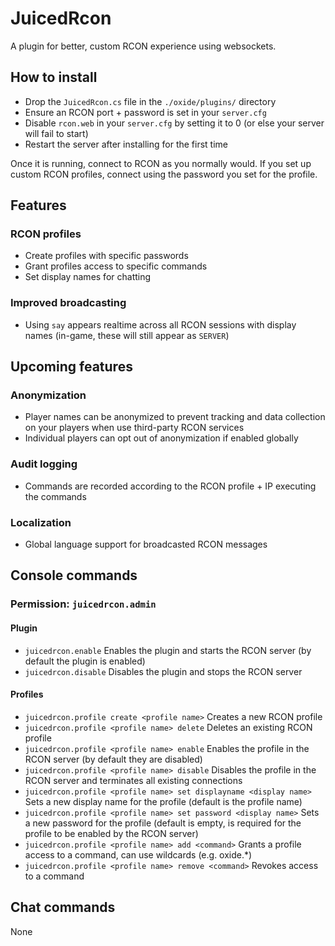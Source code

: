 ﻿# JuicedRcon

A plugin for better, custom RCON experience using websockets.

## How to install

- Drop the `JuicedRcon.cs` file in the `./oxide/plugins/` directory
- Ensure an RCON port + password is set in your `server.cfg`
- Disable `rcon.web` in your `server.cfg` by setting it to 0 (or else your server will fail to start)
- Restart the server after installing for the first time

Once it is running, connect to RCON as you normally would. If you set up custom RCON profiles, connect using the password you set for the profile.

## Features

### RCON profiles
- Create profiles with specific passwords
- Grant profiles access to specific commands
- Set display names for chatting

### Improved broadcasting
- Using `say` appears realtime across all RCON sessions with display names (in-game, these will still appear as `SERVER`)

## Upcoming features

### Anonymization
- Player names can be anonymized to prevent tracking and data collection on your players when use third-party RCON services
- Individual players can opt out of anonymization if enabled globally

### Audit logging
- Commands are recorded according to the RCON profile + IP executing the commands

### Localization
- Global language support for broadcasted RCON messages

## Console commands

### Permission: `juicedrcon.admin`
#### Plugin
- `juicedrcon.enable` Enables the plugin and starts the RCON server (by default the plugin is enabled)
- `juicedrcon.disable` Disables the plugin and stops the RCON server

#### Profiles
- `juicedrcon.profile create <profile name>` Creates a new RCON profile
- `juicedrcon.profile <profile name> delete` Deletes an existing RCON profile
- `juicedrcon.profile <profile name> enable` Enables the profile in the RCON server (by default they are disabled)
- `juicedrcon.profile <profile name> disable` Disables the profile in the RCON server and terminates all existing connections
- `juicedrcon.profile <profile name> set displayname <display name>` Sets a new display name for the profile (default is the profile name)
- `juicedrcon.profile <profile name> set password <display name>` Sets a new password for the profile (default is empty, is required for the profile to be enabled by the RCON server)
- `juicedrcon.profile <profile name> add <command>` Grants a profile access to a command, can use wildcards (e.g. oxide.*)
- `juicedrcon.profile <profile name> remove <command>` Revokes access to a command

## Chat commands

None

